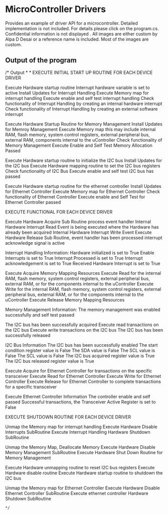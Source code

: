 # MicroController Drivers

Provides an example of driver API for a microcontroller. Detailed implementation is not included. For details please click on the program.cs. Confidential information is not displayed . All images are either custom by Alpa D Desai or a reference name is included. Most of the images are custom. 


## Output of the program

/* Output 
 * 
 * 
 EXECUTE INITIAL START UP ROUTINE FOR EACH DEVICE DRIVER

 Execute Hardware startup routine Interrupt hardware variable is set to active
 Install Updates for Interrupt Handling
 Execute Memory map for interrupt handling
 Execute enable and self test interrupt handling
 Check functionality of Interrupt Handling by creating an internal hardware interrupt
 Check functionality of Interrupt Handling by creating an external software interrupt


 Execute Hardware Startup Routine for Memory Management
 Install Updates for Memroy Management
 Execute Memory map this may include internal RAM, flash memory, system control registers,
         external peripheral bus, external RAM, components internal to the uController
 Check functionality of Memory Management
 Execute Enable and Self Test Memory Allocation Passed


 Execute Hardware startup routine to initialize the I2C bus
 Install Updates for the I2C bus
 Execute Hardware mapping routine to set the I2C bus registers
 Check functionality of I2C Bus
 Execute enable and self test I2C bus has passed


 Execute Hardware startup routine for the ethernet controller
 Install Updates for Ethernet Controller
 Execute Memory map for Ethernet Controller
 Check functionality of Ethernet Controller
 Execute enable and Self Test for Ethernet Controller passed



 EXECUTE FUNCTIONAL FOR EACH DEVICE DRIVER

 Execute Hardware Acquire Sub Routine process event handler
 Internal Hardware Interrupt Read Event is being executed where the Hardware has already been acquired
 Internal Hardware Interrupt Write Event
 Execute Hardware Release Sub Routine, event handler has been processed interrupt acknowledge signal is active

 Interrupt Handling Information:
         Hardware initialized is set to True
         Enable Interrupts is set to True
         Interrupt Processed is set to True
         Interrupt acknowledgement is set to True
         Received Hardware Interrupt is set to True


 Execute Acquire Memory Mapping Resources
 Execute Read for the internal RAM, flash memory, system control registers,
         external peripheral bus, external RAM, or for the components internal to the uController
 Execute Write for the internal RAM, flash memory, system control registers,
         external peripheral bus, external RAM, or for the components internal to the uController
 Execute Release Memory Mapping Resources

 Memory Management Information:
         The memory management was enabled successfully and self test passed


 The I2C bus has been successfully acquired
 Execute read transactions on the I2C bus
 Execute write transactions on the I2C bus
 The I2C bus has been successfully released

 I2C Bus Information
         The I2C bus has been successfully enabled
         The start condition register value is False
         The SDA value is False
         The SCL value is False
         The SCL value is False
         The I2C bus acquired register value is True
         The I2C bus released register value is True


 Execute Acquire for Ethernet Controller for transactions on the specific transceiver
 Execute Read for Ethernet Controller
 Execute Write for Ethernet Controller
 Execute Release for Ethernet Controller to complete transactions for a specific transceiver

 Execute Ethernet Controller Information
         The controller  enable and self passed
         Successful transactions, the Transceiver Active Register is set to False



 EXECUTE SHUTDOWN ROUTINE FOR EACH DEVICE DRIVER

 Unmap the Memory map for interrupt handling
 Execute Hardware Disable Interrupts SubRoutine
 Execute Interrupt Handling Hardware Shutdown SubRoutine


 Unmap the Memory Map, Deallocate Memory
 Execute Hardware Disable Memory Management SubRoutine
 Execute Hardware Shut Down Routine for Memory Management


 Execute Hardware unmapping routine to reset I2C bus registers
 Execute Hardware disable routine
 Execute Hardware startup routine to shutdown the I2C bus


 Unmap the Memory map for  Ethernet Controller
 Execute Hardware Disable  Ethernet Controller SubRoutine
 Execute ethernet controller Hardware Shutdown SubRoutine

    */
